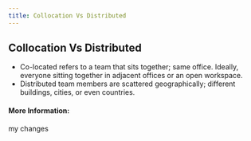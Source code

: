```yaml
---
title: Collocation Vs Distributed
---
```

## Collocation Vs Distributed
- Co-located refers to a team that sits together; same office. Ideally, everyone sitting together in adjacent offices or an open workspace.
- Distributed team members are scattered geographically; different buildings, cities, or even countries.
#### More Information:
<!-- Please add any articles you think might be helpful to read before writing the article -->


my changes
